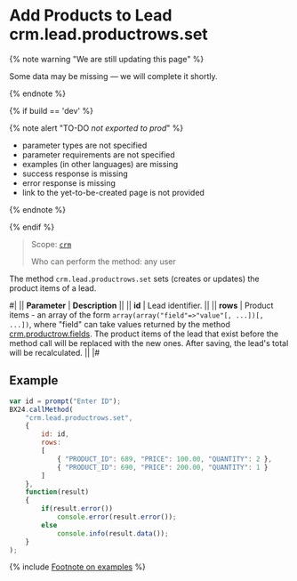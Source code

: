 # Add Products to Lead crm.lead.productrows.set

{% note warning "We are still updating this page" %}

Some data may be missing — we will complete it shortly.

{% endnote %}

{% if build == 'dev' %}

{% note alert "TO-DO _not exported to prod_" %}

- parameter types are not specified
- parameter requirements are not specified
- examples (in other languages) are missing
- success response is missing
- error response is missing
- link to the yet-to-be-created page is not provided

{% endnote %}

{% endif %}

> Scope: [`crm`](../../scopes/permissions.md)
>
> Who can perform the method: any user

The method `crm.lead.productrows.set` sets (creates or updates) the product items of a lead.

#|
|| **Parameter** | **Description** ||
|| **id** | Lead identifier. ||
|| **rows** | Product items - an array of the form `array(array("field"=>"value"[, ...])[, ...])`, where "field" can take values returned by the method [crm.productrow.fields](.). The product items of the lead that exist before the method call will be replaced with the new ones. After saving, the lead's total will be recalculated. ||
|#

## Example

```js
var id = prompt("Enter ID");
BX24.callMethod(
    "crm.lead.productrows.set",
    {
        id: id,
        rows:
        [
            { "PRODUCT_ID": 689, "PRICE": 100.00, "QUANTITY": 2 },
            { "PRODUCT_ID": 690, "PRICE": 200.00, "QUANTITY": 1 }
        ]
    },
    function(result)
    {
        if(result.error())
            console.error(result.error());
        else
            console.info(result.data());
    }
);
```

{% include [Footnote on examples](../../../_includes/examples.md) %}